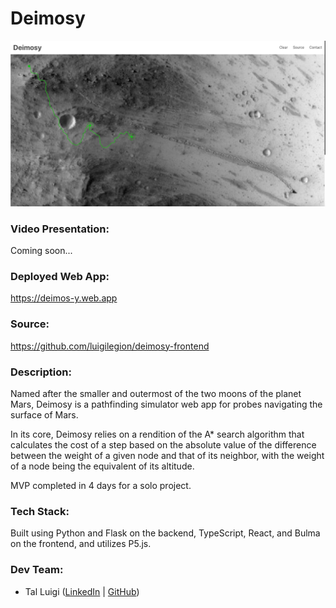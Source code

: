 # Deimosy

![Deimosy Screenshot](./static/screenshot.png)

### Video Presentation:

Coming soon...

### Deployed Web App:

https://deimos-y.web.app

### Source:

https://github.com/luigilegion/deimosy-frontend

### Description:

Named after the smaller and outermost of the two moons of the planet Mars, Deimosy is a pathfinding simulator web app for probes navigating the surface of Mars.

In its core, Deimosy relies on a rendition of the A\* search algorithm that calculates the cost of a step based on the absolute value of the difference between the weight of a given node and that of its neighbor, with the weight of a node being the equivalent of its altitude.

MVP completed in 4 days for a solo project.

### Tech Stack:

Built using Python and Flask on the backend, TypeScript, React, and Bulma on the frontend, and utilizes P5.js.

### Dev Team:

- Tal Luigi ([LinkedIn](https://www.linkedin.com/in/talluigi) | [GitHub](https://github.com/luigilegion))
